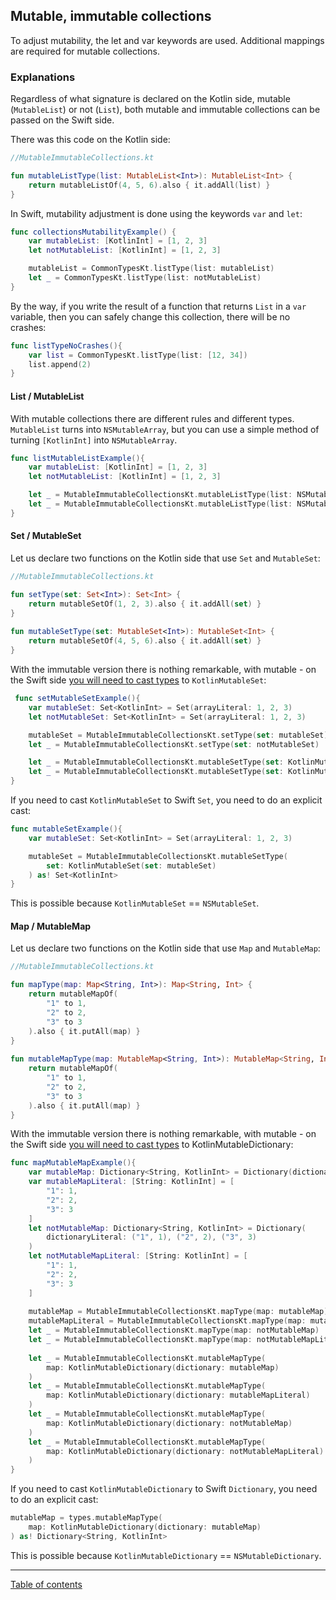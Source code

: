 ## Mutable, immutable collections

To adjust mutability, the let and var keywords are used. Additional mappings are required for mutable collections.

### Explanations

Regardless of what signature is declared on the Kotlin side, mutable (`MutableList`) or not (`List`), both mutable and immutable collections can be passed on the Swift side.

There was this code on the Kotlin side:

```kotlin
//MutableImmutableCollections.kt

fun mutableListType(list: MutableList<Int>): MutableList<Int> {
    return mutableListOf(4, 5, 6).also { it.addAll(list) }
}
```

In Swift, mutability adjustment is done using the keywords `var` and `let`:

```swift
func collectionsMutabilityExample() {
    var mutableList: [KotlinInt] = [1, 2, 3]
    let notMutableList: [KotlinInt] = [1, 2, 3]

    mutableList = CommonTypesKt.listType(list: mutableList)
    let _ = CommonTypesKt.listType(list: notMutableList)
}
```

By the way, if you write the result of a function that returns `List` in a `var` variable, then you can safely change this collection, there will be no crashes:

```swift
func listTypeNoCrashes(){
    var list = CommonTypesKt.listType(list: [12, 34])
    list.append(2)
}
```

#### List / MutableList

With mutable collections there are different rules and different types. `MutableList` turns into `NSMutableArray`, but you can use a simple method of turning `[KotlinInt]` into `NSMutableArray`.

```swift
func listMutableListExample(){
    var mutableList: [KotlinInt] = [1, 2, 3]
    let notMutableList: [KotlinInt] = [1, 2, 3]

    let _ = MutableImmutableCollectionsKt.mutableListType(list: NSMutableArray(array: notMutableList))
    let _ = MutableImmutableCollectionsKt.mutableListType(list: NSMutableArray(array: mutableList))
}
```

#### Set / MutableSet

Let us declare two functions on the Kotlin side that use `Set` and `MutableSet`:

```kotlin
//MutableImmutableCollections.kt

fun setType(set: Set<Int>): Set<Int> {  
    return mutableSetOf(1, 2, 3).also { it.addAll(set) }  
}  
  
fun mutableSetType(set: MutableSet<Int>): MutableSet<Int> {  
    return mutableSetOf(4, 5, 6).also { it.addAll(set) }  
}
```


With the immutable version there is nothing remarkable, with mutable - on the Swift side [you will need to cast types](https://kotlinlang.org/docs/native-objc-interop.html#collections)  to `KotlinMutableSet`:

```swift
 func setMutableSetExample(){
    var mutableSet: Set<KotlinInt> = Set(arrayLiteral: 1, 2, 3)
    let notMutableSet: Set<KotlinInt> = Set(arrayLiteral: 1, 2, 3)

    mutableSet = MutableImmutableCollectionsKt.setType(set: mutableSet)
    let _ = MutableImmutableCollectionsKt.setType(set: notMutableSet)

    let _ = MutableImmutableCollectionsKt.mutableSetType(set: KotlinMutableSet(set: mutableSet))
    let _ = MutableImmutableCollectionsKt.mutableSetType(set: KotlinMutableSet(set: notMutableSet))
}
```

If you need to cast `KotlinMutableSet` to Swift `Set`, you need to do an explicit cast:

```swift
func mutableSetExample(){
    var mutableSet: Set<KotlinInt> = Set(arrayLiteral: 1, 2, 3)

    mutableSet = MutableImmutableCollectionsKt.mutableSetType(
        set: KotlinMutableSet(set: mutableSet)
    ) as! Set<KotlinInt>
}
```

This is possible because `KotlinMutableSet` == `NSMutableSet`.

#### Map / MutableMap
Let us declare two functions on the Kotlin side that use `Map` and `MutableMap`:

```kotlin
//MutableImmutableCollections.kt

fun mapType(map: Map<String, Int>): Map<String, Int> {  
    return mutableMapOf(  
        "1" to 1,  
		"2" to 2,  
		"3" to 3  
	).also { it.putAll(map) }  
}  
  
fun mutableMapType(map: MutableMap<String, Int>): MutableMap<String, Int> {  
    return mutableMapOf(  
        "1" to 1,  
		"2" to 2,  
		"3" to 3  
	).also { it.putAll(map) }  
}
```

With the immutable version there is nothing remarkable, with mutable - on the Swift side [you will need to cast types](https://kotlinlang.org/docs/native-objc-interop.html#collections) to KotlinMutableDictionary:

```swift
func mapMutableMapExample(){
    var mutableMap: Dictionary<String, KotlinInt> = Dictionary(dictionaryLiteral: ("1", 1), ("2", 2), ("3", 3))
    var mutableMapLiteral: [String: KotlinInt] = [
        "1": 1,
        "2": 2,
        "3": 3
    ]
    let notMutableMap: Dictionary<String, KotlinInt> = Dictionary(
        dictionaryLiteral: ("1", 1), ("2", 2), ("3", 3)
    )
    let notMutableMapLiteral: [String: KotlinInt] = [
        "1": 1,
        "2": 2,
        "3": 3
    ]
    
    mutableMap = MutableImmutableCollectionsKt.mapType(map: mutableMap)
    mutableMapLiteral = MutableImmutableCollectionsKt.mapType(map: mutableMapLiteral)
    let _ = MutableImmutableCollectionsKt.mapType(map: notMutableMap)
    let _ = MutableImmutableCollectionsKt.mapType(map: notMutableMapLiteral)
    
    let _ = MutableImmutableCollectionsKt.mutableMapType(
        map: KotlinMutableDictionary(dictionary: mutableMap)
    )
    let _ = MutableImmutableCollectionsKt.mutableMapType(
        map: KotlinMutableDictionary(dictionary: mutableMapLiteral)
    )
    let _ = MutableImmutableCollectionsKt.mutableMapType(
        map: KotlinMutableDictionary(dictionary: notMutableMap)
    )
    let _ = MutableImmutableCollectionsKt.mutableMapType(
        map: KotlinMutableDictionary(dictionary: notMutableMapLiteral)
    )
}
```

If you need to cast `KotlinMutableDictionary` to Swift `Dictionary`, you need to do an explicit cast:

```swift
mutableMap = types.mutableMapType(
	map: KotlinMutableDictionary(dictionary: mutableMap)
) as! Dictionary<String, KotlinInt>
```

This is possible because `KotlinMutableDictionary` == `NSMutableDictionary`.

---
[Table of contents](/README.md)